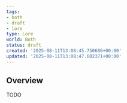 ```yaml
---
tags:
- both
- draft
- lore
type: Lore
world: Both
status: draft
created: '2025-08-11T13:08:45.750686+00:00'
updated: '2025-08-11T13:08:47.602371+00:00'
---
```



## Overview

TODO
